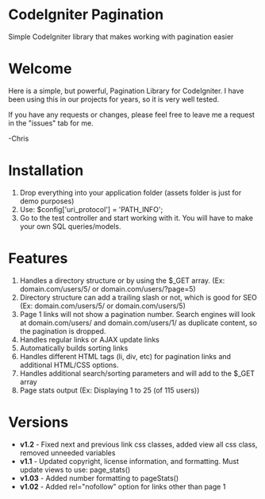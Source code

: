 CodeIgniter Pagination
======================
Simple CodeIgniter library that makes working with pagination easier

Welcome
=======
Here is a simple, but powerful, Pagination Library for CodeIgniter. I have been using this in our projects for years, so it is very well tested.

If you have any requests or changes, please feel free to leave me a request in the "issues" tab for me.

-Chris

Installation
============
1. Drop everything into your application folder (assets folder is just for demo purposes)
2. Use: $config['uri_protocol'] = 'PATH_INFO';
3. Go to the test controller and start working with it. You will have to make your own SQL queries/models. 

Features
========
1. Handles a directory structure or by using the $_GET array. (Ex: domain.com/users/5/ or domain.com/users/?page=5)
2. Directory structure can add a trailing slash or not, which is good for SEO (Ex: domain.com/users/5/ or domain.com/users/5)
3. Page 1 links will not show a pagination number. Search engines will look at domain.com/users/ and domain.com/users/1/ as duplicate content, so the pagination is dropped.
4. Handles regular links or AJAX update links
5. Automatically builds sorting links
6. Handles different HTML tags (li, div, etc) for pagination links and additional HTML/CSS options.
7. Handles additional search/sorting parameters and will add to the $_GET array
8. Page stats output (Ex: Displaying 1 to 25 (of 115 users))

Versions
========
* **v1.2** - Fixed next and previous link css classes, added view all css class, removed unneeded variables
* **v1.1** - Updated copyright, license information, and formatting. Must update views to use: page_stats()
* **v1.03** - Added number formatting to pageStats()
* **v1.02** - Added rel="nofollow" option for links other than page 1
